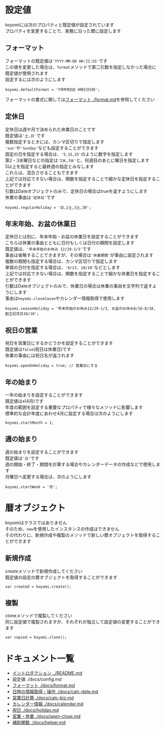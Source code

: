 # 設定値

koyomiには次のプロパティと既定値が設定されています  
プロパティを変更することで、実務に沿った暦に設定します  

## フォーマット

フォーマットの既定値は`'YYYY-MM-DD HH:II:SS'`です  
この値を変更した場合は、`format`メソッドで第二引数を指定しなかった場合に既定値が使用されます  
設定するには次のようにします  

```
koyomi.defaultFormat = 'Y年M月D日 H時I分S秒';
```

フォーマットの書式に関しては[フォーマット ./format.md](./format.md)を参照してください

## 定休日

定休日は週や月で決められた休業日のことです  
既定値は`'土,日'`です  
複数指定するときには、カンマ区切りで指定します  
`'sun'`や`'Sunday'`なども設定することができます  
固定の日を指定する場合は、`'5,15,25'`のように数字を指定します  
第2・3水曜日などの指定は`'2水,3水'`と、何週目のあとに曜日を指定します  
5以上を指定すると最終週の指定とみなします  
これらは、混合させることもできます  
上記では対応できない場合は、関数を指定することで細かな定休日を指定することができます  
引数はDateオブジェクトのみで、定休日の場合はtrueを返すようにします  
休業の事由は`'定休日'`です

```
koyomi.regularHoliday = '日,2土,3土,30';
```

## 年末年始、お盆の休業日

定休日とは別に、年末年始・お盆の休業日を設定することができます  
こちらは休業の事由とともに日付もしくは日付の期間を設定します  
既定値は、`'年末年始のお休み 12/29-1/3'`です  
事由は省略することできますが、その場合は`'休業期間'`が事由に設定されます  
複数の期間も指定する場合は、カンマ区切りで指定します  
単発の日付を指定する場合は、`'6/23, 10/10'`などとします  
上記では対応できない場合は、関数を指定することで細かな休業日を指定することができます  
引数はDateオブジェクトのみで、休業日の場合は休業の事由を文字列で返すようにします  
事由は`koyomi.closeCause`やカレンダー情報取得で使用します  

```
koyomi.seasonHoliday = '年末年始のお休み12/29-1/3, お盆のお休み8/16-8/18, 創立記念日10/10';
```

## 祝日の営業

祝日を営業日にするかどうかを設定することができます  
既定値は`false`(祝日は休業日)です  
休業の事由には祝日名が返されます

```
koyomi.openOnHoliday = true; // 営業日にする
```

## 年の始まり

一年の始まりを設定することができます  
既定値は`4`(4月)です  
年度の範囲を設定する重要なプロパティで様々なメソッドに影響します  
標準的な会計年度にあわせ4月に設定する場合は次のようにします  

```
koyomi.startMonth = 1;
```

## 週の始まり

週の始まりを設定することができます  
既定値は`'日'`です  
週の開始・終了・期間を計算する場合やカレンダーデータの作成などで使用します  
月曜日へ変更する場合は、次のようにします  

```
koyomi.startWeek = '月';
```

# 暦オブジェクト

koyomiはクラスではありません  
そのため、`new`を使用したインスタンスの作成はできません  
その代わりに、新規作成や複製のメソッドで新しい暦オブジェクトを取得することができます  

## 新規作成

createメソッドで新規作成してください  
既定値の設定の暦オブジェクトを取得することができます

```
var created = koyomi.create(); 
```

## 複製

cloneメソッドで複製してください  
同じ設定値で複製されますが、それぞれが独立して設定値の変更することができます

```
var copied = koyomi.clone(); 
```


# ドキュメント一覧

  + [イントロダクション ../README.md](../README.md)
  + 設定値 ./docs/config.md
  + [フォーマット ./docs/format.md](./docs/format.md)
  + [日時の情報取得・操作 ./docs/calc-date.md](./docs/calc-date.md)
  + [営業日計算 ./docs/calc-biz.md](./docs/calc-biz.md)
  + [カレンダー情報 ./docs/calendar.md](./docs/calendar.md)
  + [祝日 ./docs/holiday.md](./docs/holiday.md)
  + [営業・休業 ./docs/open-close.md](./docs/open-close.md)
  + [補助関数 ./docs/helper.md](./docs/helper.md)